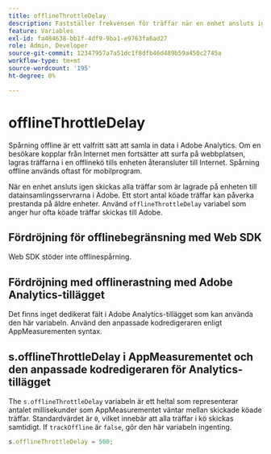 ```yaml
---
title: offlineThrottleDelay
description: Fastställer frekvensen för träffar när en enhet ansluts igen.
feature: Variables
exl-id: fa484638-bb1f-4df9-9ba1-e9763fa6ad27
role: Admin, Developer
source-git-commit: 12347957a7a51dc1f8dfb46d489b59a450c2745a
workflow-type: tm+mt
source-wordcount: '195'
ht-degree: 0%

---
```


# offlineThrottleDelay

Spårning offline är ett valfritt sätt att samla in data i Adobe Analytics. Om en besökare kopplar från Internet men fortsätter att surfa på webbplatsen, lagras träffarna i en offlinekö tills enheten återansluter till Internet. Spårning offline används oftast för mobilprogram.

När en enhet ansluts igen skickas alla träffar som är lagrade på enheten till datainsamlingsservrarna i Adobe. Ett stort antal köade träffar kan påverka prestanda på äldre enheter. Använd `offlineThrottleDelay` variabel som anger hur ofta köade träffar skickas till Adobe.

## Fördröjning för offlinebegränsning med Web SDK

Web SDK stöder inte offlinespårning.

## Fördröjning med offlinerastning med Adobe Analytics-tillägget

Det finns inget dedikerat fält i Adobe Analytics-tillägget som kan använda den här variabeln. Använd den anpassade kodredigeraren enligt AppMeasurementen syntax.

## s.offlineThrottleDelay i AppMeasurementet och den anpassade kodredigeraren för Analytics-tillägget

The `s.offlineThrottleDelay` variabeln är ett heltal som representerar antalet millisekunder som AppMeasurementet väntar mellan skickade köade träffar. Standardvärdet är `0`, vilket innebär att alla träffar i kö skickas samtidigt. If `trackOffline` är `false`, gör den här variabeln ingenting.

```js
s.offlineThrottleDelay = 500;
```
